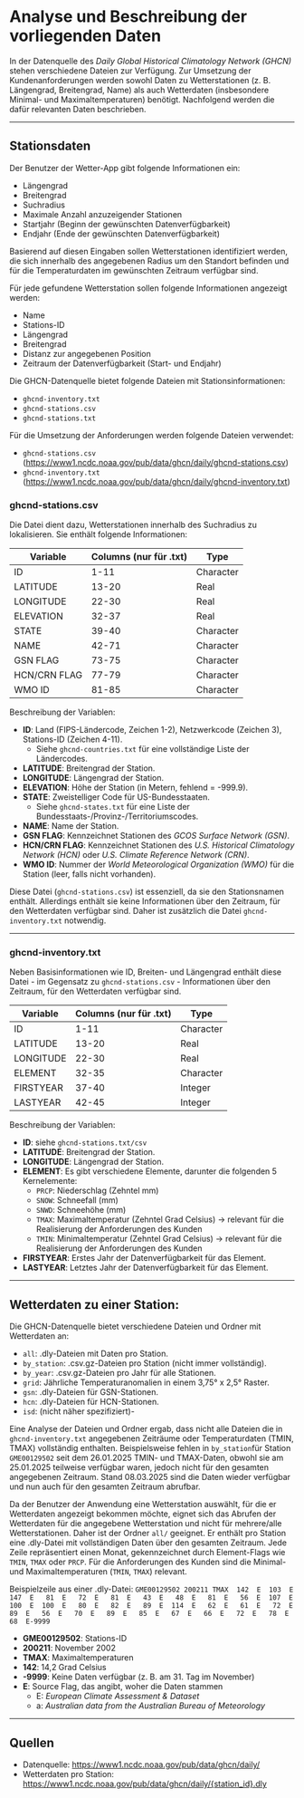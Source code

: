 # Analyse und Beschreibung der vorliegenden Daten

In der Datenquelle des *Daily Global Historical Climatology Network (GHCN)* stehen verschiedene Dateien zur Verfügung.
Zur Umsetzung der Kundenanforderungen werden sowohl Daten zu Wetterstationen (z. B. Längengrad, Breitengrad, Name) als auch Wetterdaten (insbesondere Minimal- und Maximaltemperaturen) benötigt.
Nachfolgend werden die dafür relevanten Daten beschrieben.

---

## Stationsdaten

Der Benutzer der Wetter-App gibt folgende Informationen ein:
- Längengrad
- Breitengrad
- Suchradius 
- Maximale Anzahl anzuzeigender Stationen
- Startjahr (Beginn der gewünschten Datenverfügbarkeit)
- Endjahr (Ende der gewünschten Datenverfügbarkeit)

Basierend auf diesen Eingaben sollen Wetterstationen identifiziert werden, die sich innerhalb des angegebenen Radius um den Standort befinden und für die Temperaturdaten im gewünschten Zeitraum verfügbar sind.

Für jede gefundene Wetterstation sollen folgende Informationen angezeigt werden:
- Name
- Stations-ID
- Längengrad
- Breitengrad
- Distanz zur angegebenen Position
- Zeitraum der Datenverfügbarkeit (Start- und Endjahr)

Die GHCN-Datenquelle bietet folgende Dateien mit Stationsinformationen:
- `ghcnd-inventory.txt`
- `ghcnd-stations.csv`
- `ghcnd-stations.txt`

Für die Umsetzung der Anforderungen werden folgende Dateien verwendet:
- `ghcnd-stations.csv` (https://www1.ncdc.noaa.gov/pub/data/ghcn/daily/ghcnd-stations.csv)
- `ghcnd-inventory.txt` (https://www1.ncdc.noaa.gov/pub/data/ghcn/daily/ghcnd-inventory.txt)

### ghcnd-stations.csv

Die Datei dient dazu, Wetterstationen innerhalb des Suchradius zu lokalisieren. Sie enthält folgende Informationen:

| **Variable**   | **Columns (nur für .txt)** | **Type**     |
|-----------------|----------------------------|--------------|
| ID             | 1-11                       | Character    |
| LATITUDE       | 13-20                      | Real         |
| LONGITUDE      | 22-30                      | Real         |
| ELEVATION      | 32-37                      | Real         |
| STATE          | 39-40                      | Character    |
| NAME           | 42-71                      | Character    |
| GSN FLAG       | 73-75                      | Character    |
| HCN/CRN FLAG   | 77-79                      | Character    |
| WMO ID         | 81-85                      | Character    |

Beschreibung der Variablen:

- **ID**: Land (FIPS-Ländercode, Zeichen 1-2), Netzwerkcode (Zeichen 3), Stations-ID (Zeichen 4-11).
  - Siehe `ghcnd-countries.txt` für eine vollständige Liste der Ländercodes.
- **LATITUDE**: Breitengrad der Station.
- **LONGITUDE**: Längengrad der Station.
- **ELEVATION**: Höhe der Station (in Metern, fehlend = -999.9).
- **STATE**: Zweistelliger Code für US-Bundesstaaten.
  -  Siehe `ghcnd-states.txt` für eine Liste der Bundesstaats-/Provinz-/Territoriumscodes.
- **NAME**: Name der Station.
- **GSN FLAG**: Kennzeichnet Stationen des *GCOS Surface Network (GSN)*.
- **HCN/CRN FLAG**: Kennzeichnet Stationen des *U.S. Historical Climatology Network (HCN)* oder *U.S. Climate Reference Network (CRN)*.
- **WMO ID**: Nummer der *World Meteorological Organization (WMO)* für die Station (leer, falls nicht vorhanden).

Diese Datei (`ghcnd-stations.csv`) ist essenziell, da sie den Stationsnamen enthält. Allerdings enthält sie keine Informationen über den Zeitraum, für den Wetterdaten verfügbar sind.
Daher ist zusätzlich die Datei `ghcnd-inventory.txt` notwendig.

---

### ghcnd-inventory.txt

Neben Basisinformationen wie ID, Breiten- und Längengrad enthält diese Datei - im Gegensatz zu `ghcnd-stations.csv` - Informationen über den Zeitraum, für den Wetterdaten verfügbar sind.

| **Variable** | **Columns (nur für .txt)** | Type       |
|--------------|----------------------------|------------|
| ID           | 1-11                       | Character  |
| LATITUDE     | 13-20                      | Real       |
| LONGITUDE    | 22-30                      | Real       |
| ELEMENT      | 32-35                      | Character  |
| FIRSTYEAR    | 37-40                      | Integer    |
| LASTYEAR     | 42-45                      | Integer    |


Beschreibung der Variablen:

- **ID**: siehe `ghcnd-stations.txt/csv`
- **LATITUDE**: Breitengrad der Station.
- **LONGITUDE**: Längengrad der Station.
- **ELEMENT**: Es gibt verschiedene Elemente, darunter die folgenden 5 Kernelemente:
  - `PRCP`: Niederschlag (Zehntel mm)
  - `SNOW`: Schneefall (mm)
  - `SNWD`: Schneehöhe (mm)
  - `TMAX`: Maximaltemperatur (Zehntel Grad Celsius) → relevant für die Realisierung der Anforderungen des Kunden
  - `TMIN`: Minimaltemperatur (Zehntel Grad Celsius) → relevant für die Realisierung der Anforderungen des Kunden
- **FIRSTYEAR**: Erstes Jahr der Datenverfügbarkeit für das Element.
- **LASTYEAR**: Letztes Jahr der Datenverfügbarkeit für das Element.

---

## Wetterdaten zu einer Station:

Die GHCN-Datenquelle bietet verschiedene Dateien und Ordner mit Wetterdaten an:

- `all`: .dly-Dateien mit Daten pro Station.
- `by_station`: .csv.gz-Dateien pro Station (nicht immer vollständig).
- `by_year`: .csv.gz-Dateien pro Jahr für alle Stationen.
- `grid`: Jährliche Temperaturanomalien in einem 3,75° x 2,5° Raster.
- `gsn`: .dly-Dateien für GSN-Stationen.
- `hcn`: .dly-Dateien für HCN-Stationen.
- `isd`: (nicht näher spezifiziert)-

Eine Analyse der Dateien und Ordner ergab, dass nicht alle Dateien die in `ghcnd-inventory.txt` angegebenen Zeiträume oder Temperaturdaten (TMIN, TMAX) vollständig enthalten. Beispielsweise fehlen in `by_station`für
Station `GME00129502` seit dem 26.01.2025 TMIN- und TMAX-Daten, obwohl sie am 25.01.2025 teilweise verfügbar waren, jedoch nicht für den gesamten angegebenen Zeitraum. Stand 08.03.2025 sind die Daten wieder verfügbar und nun auch für den gesamten Zeitraum abrufbar.

Da der Benutzer der Anwendung eine Wetterstation auswählt, für die er Wetterdaten angezeigt bekommen möchte, eignet sich das Abrufen der Wetterdaten für die angegebene Wetterstation und nicht für mehrere/alle Wetterstationen.
Daher ist der Ordner `all/` geeignet. Er enthält pro Station eine .dly-Datei mit vollständigen Daten über den gesamten Zeitraum.
Jede Zeile repräsentiert einen Monat, gekennzeichnet durch Element-Flags wie `TMIN`, `TMAX` oder `PRCP`. Für die Anforderungen des Kunden sind die Minimal- und Maximaltemperaturen (`TMIN`, `TMAX`) relevant.

Beispielzeile aus einer .dly-Datei:
`GME00129502 200211 TMAX  142  E  103  E  147  E   81  E   72  E   81  E   43  E   48  E   81  E   56  E  107  E  100  E  100  E   80  E   82  E   89  E  114  E   62  E   61  E   72  E   89  E   56  E   70  E   89  E   85  E   67  E   66  E   72  E   78  E   68  E-9999`

- **GME00129502**: Stations-ID
- **200211**: November 2002
- **TMAX**: Maximaltemperaturen
- **142**: 14,2 Grad Celsius 
- **-9999**: Keine Daten verfügbar (z. B. am 31. Tag im November)
- **E**: Source Flag, das angibt, woher die Daten stammen
  - E: *European Climate Assessment & Dataset*
  - a: *Australian data from the Australian Bureau of Meteorology*

--- 

## Quellen

- Datenquelle: https://www1.ncdc.noaa.gov/pub/data/ghcn/daily/
- Wetterdaten pro Station: https://www1.ncdc.noaa.gov/pub/data/ghcn/daily/{station_id}.dly
